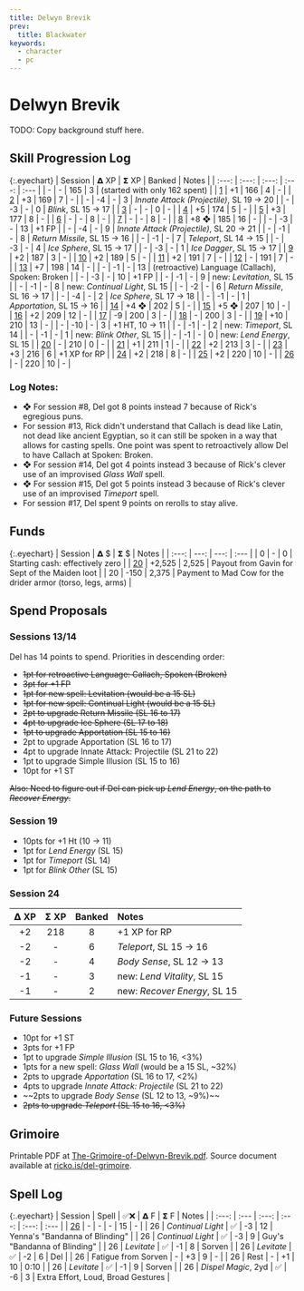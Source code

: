 ```yaml
---
title: Delwyn Brevik
prev:
  title: Blackwater
keywords:
  - character
  - pc
---
```


# Delwyn Brevik

TODO: Copy background stuff here.

## Skill Progression Log

{:.eyechart}
| Session | 𝝙&nbsp;XP | 𝝨&nbsp;XP | Banked | Notes |
| :---: | :---: | :---: | :---: | :--- |
| - | - | 165 | 3 | (started with only 162 spent) |
| [1](../sessions/2020-02-09-gavins-request-northunder.md) | +1 | 166 | 4 | - |
| [2](../sessions/2020-02-16-orcs-in-the-ruins.md) | +3 | 169 | 7 | - |
| - | -4 | - | 3 | _Innate Attack (Projectile)_, SL 19 → 20 |
| - | -3 | - | 0 | _Blink_, SL 15 → 17 |
| [3](../sessions/2020-02-23-into-the-sept.md) | - | - | 0 | - |
| [4](../sessions/2020-03-01-the-undead-tide.md) | +5 | 174 | 5 | - |
| [5](../sessions/2020-03-08-axes-out.md) | +3 | 177 | 8 | - |
| [6](../sessions/2020-03-15-poking-the-undead-bear.md) | - | - | 8 | - |
| [7](../sessions/2020-03-22-slow-and-unsteady.md) | - | - | 8 | - |
| [8](../sessions/2020-03-29-i-cast-zombie-missile.md) | +8 ❖ | 185 | 16 | - |
| - | -3 | - | 13 | +1 FP |
| - | -4 | - | 9 | _Innate Attack (Projectile)_, SL 20 → 21 |
| - | -1 | - | 8 | _Return Missile_, SL 15 → 16 |
| - | -1 | - | 7 | _Teleport_, SL 14 → 15 |
| - | -3 | - | 4 | _Ice Sphere_, SL 15 → 17 |
| - | -3 | - | 1 | _Ice Dagger_, SL 15 → 17 |
| [9](../sessions/2020-04-05-a-wail-of-a-good-time.md) | +2 | 187 | 3 | - |
| [10](../sessions/2020-04-12-secret-passages.md) | +2 | 189 | 5 | - |
| [11](../sessions/2020-04-19-boned-and-stoned.md) | +2 | 191 | 7 | - |
| [12](../sessions/2020-04-26-a-dark-cloud.md) | - | 191 | 7 | - |
| [13](../sessions/2020-05-03-do-you-smell-that.md) | +7 | 198 | 14 | - |
| - | -1 | - | 13 | (retroactive) Language (Callach), Spoken: Broken |
| - | -3 | - | 10 | +1 FP |
| - | -1 | - | 9 | new: _Levitation_, SL 15 |
| - | -1 | - | 8 | new: _Continual Light_, SL 15 |
| - | -2 | - | 6 | _Return Missile_, SL 16 → 17  |
| - | -4 | - | 2 | _Ice Sphere_, SL 17 → 18  |
| - | -1 | - | 1 | _Apportation_, SL 15 → 16  |
| [14](../sessions/2020-05-10-floors-and-doors.md) | +4 ❖ | 202 | 5 | - |
| [15](../sessions/2020-05-17-back-to-the-futile.md) | +5 ❖ | 207 | 10 | - |
| [16](../sessions/2020-05-24-one-long-breath.md) | +2 | 209 | 12 | - |
| [17](../sessions/2020-05-31-thunderbolts-and-lightning.md) | -9 | 200 | 3 | - |
| [18](../sessions/2020-06-07-its-not-a-fight-until-yenna-goes-negative.md) | - | 200 | 3 | - |
| [19](../sessions/2020-06-14-shes-gone-for-good-right.md) | +10 | 210 | 13 | - |
| - | -10 | - | 3 | +1 HT, 10 → 11 |
| - | -1 | - | 2 | new: _Timeport_, SL 14 |
| - | -1 | - | 1 | new: _Blink Other_, SL 15 |
| - | -1 | - | 0 | new: _Lend Energy_, SL 15 |
| [20](../sessions/2021-01-03-back-to-blackwater.md) | - | 210 | 0 | - |
| [21](../sessions/2021-01-10-gavins-no-good-very-bad-day.md) | +1 | 211 | 1 | - |
| [22](../sessions/2021-01-17-piece-by-piece.md) | +2 | 213 | 3 | - |
| [23](../sessions/2021-01-24-slippery-when-red.md) | +3 | 216 | 6 | +1 XP for RP |
| [24](../sessions/2021-01-31-just-walk-away.md) | +2 | 218 | 8 | - |
| [25](../sessions/2021-02-14-underneath-it-all.md) | +2 | 220 | 10 | - |
| [26](../sessions/2021-02-21-harried-fodder-and-the-deathly-hallways.md) | - | 220 | 10 | - |

### Log Notes:

* ❖ For session #8, Del got 8 points instead 7 because of Rick's egregious puns.
* For session #13, Rick didn't understand that Callach is dead like Latin, not dead like ancient Egyptian, so it can still be spoken in a way that allows for casting spells.  One point was spent to retroactively allow Del to have Callach at Spoken: Broken.
* ❖ For session #14, Del got 4 points instead 3 because of Rick's clever use of an improvised _Glass Wall_ spell.
* ❖ For session #15, Del got 5 points instead 3 because of Rick's clever use of an improvised _Timeport_ spell.
* For session #17, Del spent 9 points on rerolls to stay alive.

## Funds

{:.eyechart}
| Session | 𝝙&nbsp;$ | 𝝨&nbsp;$ | Notes |
| :---: | ---: | ---: | :--- |
| 0  | - | 0 | Starting cash: effectively zero |
| [20](../sessions/2021-01-03-back-to-blackwater.md) | +2,525 | 2,525 | Payout from Gavin for Sept of the Maiden loot |
| 20 | -150 | 2,375 | Payment to Mad Cow for the drider armor (torso, legs, arms) |


## Spend Proposals

### Sessions 13/14

Del has 14 points to spend.  Priorities in descending order:

* ~~1pt for retroactive Language: Callach, Spoken (Broken)~~
* ~~3pt for +1 FP~~
* ~~1pt for new spell: Levitation (would be a 15 SL)~~
* ~~1pt for new spell: Continual Light (would be a 15 SL)~~
* ~~2pt to upgrade Return Missile (SL 16 to 17)~~
* ~~4pt to upgrade Ice Sphere (SL 17 to 18)~~
* ~~1pt to upgrade Apportation (SL 15 to 16)~~
* 2pt to upgrade Apportation (SL 16 to 17)
* 4pt to upgrade Innate Attack: Projectile (SL 21 to 22)
* 1pt to upgrade Simple Illusion (SL 15 to 16)
* 10pt for +1 ST

~~Also: Need to figure out if Del can pick up _Lend Energy_, on the path to _Recover Energy_.~~

### Session 19

* 10pts for +1 Ht (10 → 11)
* 1pt for _Lend Energy_ (SL 15)
* 1pt for _Timeport_ (SL 14)
* 1pt for _Blink Other_ (SL 15)

### Session 24

| 𝝙&nbsp;XP | 𝝨&nbsp;XP | Banked | Notes |
| :---: | :---: | :---: | :--- |
| +2 | 218 | 8 | +1 XP for RP |
| -2 | - | 6 | _Teleport_, SL 15 → 16 |
| -2 | - | 4 | _Body Sense_, SL 12 → 13 |
| -1 | - | 3 | new: _Lend Vitality_, SL 15 |
| -1 | - | 2 | new: _Recover Energy_, SL 15 |

### Future Sessions

* 10pt for +1 ST
* 3pts for +1 FP
* 1pt to upgrade _Simple Illusion_ (SL 15 to 16, <3%)
* 1pts for a new spell: _Glass Wall_ (would be a 15 SL, ~32%)
* 2pts to upgrade _Apportation_ (SL 16 to 17, <2%)
* 4pts to upgrade _Innate Attack: Projectile_ (SL 21 to 22)
* ~~2pts to upgrade _Body Sense_ (SL 12 to 13, ~9%)~~
* ~~2pts to upgrade _Teleport_ (SL 15 to 16, <3%)~~

## Grimoire

Printable PDF at [The-Grimoire-of-Delwyn-Brevik.pdf](The-Grimoire-of-Delwyn-Brevik.pdf).
Source document available at [ricko.is/del-grimoire](https://ricko.is/del-grimoire).

## Spell Log

{:.eyechart}
| Session | Spell | ✅❌ | 𝝙&nbsp;F | 𝝨&nbsp;F | Notes |
| :---: | :--- | :---: | :---: | :---: | :--- |
| [26](blackwater/sessions/2021-02-21-harried-fodder-and-the-deathly-hallways.md) | - | - | - | 15 | - |
| 26 | _Continual Light_ | ✅ | -3 | 12 | Yenna's "Bandanna of Blinding" |
| 26 | _Continual Light_ | ✅ | -3 | 9 | Guy's "Bandanna of Blinding" |
| 26 | _Levitate_ | ✅ | -1 | 8 | Sorven |
| 26 | _Levitate_ | ✅ | -2 | 6 | Del |
| 26 | Fatigue from Sorven | - | +3 | 9 | - |
| 26 | Rest | - | +1 | 10 | 0:10 |
| 26 | _Levitate_ | ✅ | -1 | 9 | Sorven |
| 26 | _Dispel Magic_, 2yd | ✅ | -6 | 3 | Extra Effort, Loud, Broad Gestures |
